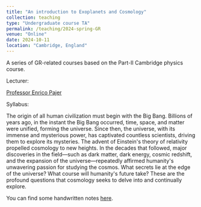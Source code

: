 ```yaml
---
title: "An introduction to Exoplanets and Cosmology"
collection: teaching
type: "Undergraduate course TA"
permalink: /teaching/2024-spring-GR
venue: "Online"
date: 2024-10-11
location: "Cambridge, England"
---
```


A series of GR-related courses based on the Part-II Cambridge physics course.

Lecturer: 

[Professor Enrico Pajer](https://www.maths.cam.ac.uk/person/ep551)

Syllabus:

The origin of all human civilization must begin with the Big Bang. Billions of years ago, in the instant the Big Bang occurred, time, space, and matter were unified, forming the universe. Since then, the universe, with its immense and mysterious power, has captivated countless scientists, driving them to explore its mysteries. The advent of Einstein's theory of relativity propelled cosmology to new heights. In the decades that followed, major discoveries in the field—such as dark matter, dark energy, cosmic redshift, and the expansion of the universe—repeatedly affirmed humanity's unwavering passion for studying the cosmos. What secrets lie at the edge of the universe? What course will humanity's future take? These are the profound questions that cosmology seeks to delve into and continually explore.

You can find some handwritten notes [here](https://github.com/SongQingHao-Yang/SongQingHao-Yang.github.io/tree/master/files/GR).


